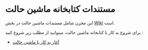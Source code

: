 # مستندات کتابخانه ماشین حالت
 این مخزن شامل مستندات ماشین حالت در بخش [Wiki](https://github.com/faraabin/state_machine_doc/wiki) است.

برای شروع به کار با کتابخانه ماشین حالت، میتوانید از مطلب زیر شروع کنید :
- [آغاز به کار با ماشین حالت](https://github.com/faraabin/state_machine_doc/wiki/%D8%B4%D8%B1%D9%88%D8%B9-%DA%A9%D9%86%DB%8C%D8%AF)
